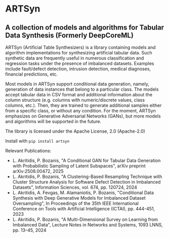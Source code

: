 # ARTSyn
## A collection of models and algorithms for Tabular Data Synthesis (Formerly DeepCoreML)

ARTSyn (Artificial Table Synthesizers) is a library containing models and algorithm implementations for synthesizing
artificial tabular data. Such synthetic data are frequently useful in numerous classification and regression tasks
under the presence of imbalanced datasets. Examples include fault/defect detection, intrusion detection, medical
diagnoses, financial predictions, etc.

Most models in ARTSyn support conditional data generation, namely, generation of data instances that belong to a
particular class. The models accept tabular data in CSV format and additional information about the column structure
(e.g. columns with numeric/discrete values, class columns, etc.). Then, they are trained to generate additional
samples either from a specific class, or without any condition. For the moment, ARTSyn emphasizes on Generative
Adversarial Networks (GANs), but more models and algorithms will be supported in the future.

The library is licensed under the Apache License, 2.0 (Apache-2.0)

Install with `pip install artsyn`

Relevant Publications:

* L. Akritidis, P. Bozanis, "A Conditional GAN for Tabular Data Generation with Probabilistic Sampling of Latent Subspaces", arXiv preprint arXiv:2508.00472, 2025
* L. Akritidis, P. Bozanis, "A Clustering-Based Resampling Technique with Cluster Structure Analysis for Software Defect Detection in Imbalanced Datasets", Information Sciences, vol. 674, pp. 120724, 2024
* L. Akritidis, A. Fevgas, M. Alamaniotis, P. Bozanis, "Conditional Data Synthesis with Deep Generative Models for Imbalanced Dataset Oversampling", In Proceedings of the 35th IEEE International Conference on Tools with Artificial Intelligence (ICTAI), pp. 444-451, 2023
* L. Akritidis, P. Bozanis, "A Multi-Dimensional Survey on Learning from Imbalanced Data", Lecture Notes in Networks and Systems, 1093 LNNS, pp. 13–45, 2024